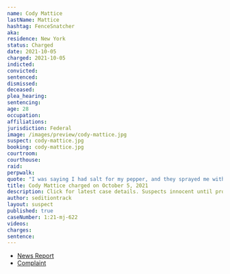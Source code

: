 ```yaml
---
name: Cody Mattice
lastName: Mattice
hashtag: FenceSnatcher
aka:
residence: New York
status: Charged
date: 2021-10-05
charged: 2021-10-05
indicted:
convicted:
sentenced:
dismissed:
deceased:
plea_hearing:
sentencing:
age: 28
occupation:
affiliations:
jurisdiction: Federal
image: /images/preview/cody-mattice.jpg
suspect: cody-mattice.jpg
booking: cody-mattice.jpg
courtroom:
courthouse:
raid:
perpwalk:
quote: "I was saying I had salt for my pepper, and they sprayed me with more pepper"
title: Cody Mattice charged on October 5, 2021
description: Click for latest case details. Suspects innocent until proven guilty.
author: seditiontrack
layout: suspect
published: true
caseNumber: 1:21-mj-622
videos:
charges:
sentence:
---
```


- [News Report](https://www.huffpost.com/entry/cody-mattice-james-mault-capitol-attack-trump_n_61620bbde4b0fc312c97ca8b)
- [Complaint](https://www.justice.gov/usao-dc/case-multi-defendant/file/1441376/download)
